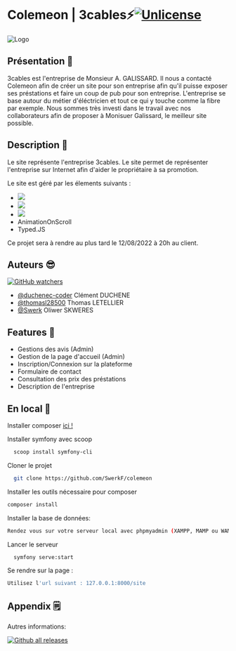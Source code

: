 
# Colemeon | 3cables⚡[![Unlicense](https://img.shields.io/badge/License-Unlicense-blue.svg)](https://unlicense.org/)





![Logo](https://cdn.discordapp.com/attachments/365974442939252736/1020388759537205309/unknown.png)

## Présentation 🎉
3cables est l'entreprise de Monsieur A. GALISSARD. Il nous a contacté Colemeon afin de créer un site pour son entreprise afin qu'il puisse exposer ses préstations et faire un coup de pub pour son entreprise.
L'entreprise se base autour du métier d'éléctricien et tout ce qui y touche comme la fibre par exemple. 
Nous sommes très investi dans le travail avec nos collaborateurs afin de proposer à Monisuer Galissard, le meilleur site possible.

## Description 📝

Le site représente l'entreprise 3cables. Le site permet de représenter l'entreprise sur Internet afin d'aider le propriétaire à sa promotion.

Le site est géré par les élements suivants : 
- ![](https://img.shields.io/badge/PHP-777BB4?style=for-the-badge&logo=php&logoColor=white)
- ![](https://img.shields.io/badge/connect-%2300843e.svg?style=for-the-badge&logo=symfony&logoColor=white)
- ![](https://img.shields.io/badge/Bootstrap-563D7C?style=for-the-badge&logo=bootstrap&logoColor=white)
- AnimationOnScroll
- Typed.JS


Ce projet sera à rendre au plus tard le 12/08/2022 à 20h au client. 
## Auteurs 😎
[![GitHub watchers](https://badgen.net/github/watchers/SwerkF/colemeon)](https://GitHub.com/Naereen/StrapDown.js/watchers/)
- [@duchenec-coder](https://github.com/duchenec-coder) Clément DUCHENE
- [@thomasl28500](https://github.com/thomasl28500) Thomas LETELLIER
- [@Swerk](https://github.com/SwerkF) Oliwer SKWERES


## Features 🧠

- Gestions des avis (Admin)
- Gestion de la page d'accueil (Admin)
- Inscription/Connexion sur la plateforme
- Formulaire de contact
- Consultation des prix des préstations
- Description de l'entreprise


## En local 💾

Installer composer [ici !](https://getcomposer.org/download/)

Installer symfony avec scoop

```bash
  scoop install symfony-cli
```

Cloner le projet

```bash
  git clone https://github.com/SwerkF/colemeon
```

Installer les outils nécessaire pour composer

```bash
composer install
```

Installer la base de données:
```bash
Rendez vous sur votre serveur local avec phpmyadmin (XAMPP, MAMP ou WAMP) et créez une base de données nommée "site". Importez ensuite le fichier .sql disponible dans le projet (site.sql).
```

Lancer le serveur

```bash
  symfony serve:start
```

Se rendre sur la page :

```bash
Utilisez l'url suivant : 127.0.0.1:8000/site
```


## Appendix 🗒️

Autres informations:

[![Github all releases](https://img.shields.io/github/downloads/Naereen/StrapDown.js/total.svg)](https://GitHub.com/Naereen/StrapDown.js/releases/)

